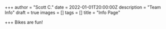 +++
author = "Scott C."
date = 2022-01-01T20:00:00Z
description = "Team Info"
draft = true
images = []
tags = []
title = "Info Page"

+++
Bikes are fun!  